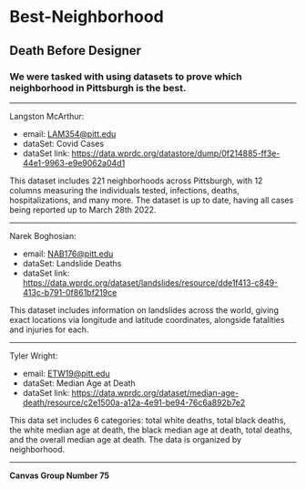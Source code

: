 # Best-Neighborhood
## **Death Before Designer**
### **We were tasked with using datasets to prove which neighborhood in Pittsburgh is the best.**

___________________________________________________________________________________________________________________________________________________________
Langston McArthur:
  - email: LAM354@pitt.edu
  - dataSet: Covid Cases
  - dataSet link: https://data.wprdc.org/datastore/dump/0f214885-ff3e-44e1-9963-e9e9062a04d1

This dataset includes 221 neighborhoods across Pittsburgh, with 12 columns measuring the individuals tested, infections, deaths, hospitalizations, and many more. The dataset is up to date, having all cases being reported up to March 28th 2022. 
___________________________________________________________________________________________________________________________________________________________
Narek Boghosian: 
  - email: NAB176@pitt.edu
  - dataSet: Landslide Deaths
  - dataSet link: https://data.wprdc.org/dataset/landslides/resource/dde1f413-c849-413c-b791-0f861bf219ce

This dataset includes information on landslides across the world, giving exact locations via longitude and latitude coordinates, alongside fatalities and injuries for each.
___________________________________________________________________________________________________________________________________________________________
Tyler Wright: 
  - email: ETW19@pitt.edu
  - dataSet: Median Age at Death
  - dataSet link: https://data.wprdc.org/dataset/median-age-death/resource/c2e1500a-a12a-4e91-be94-76c6a892b7e2

This data set includes 6 categories: total white deaths, total black deaths, the white median age at death, the black median age at death, total deaths, and the overall median age at death. The data is organized by neighborhood.
___________________________________________________________________________________________________________________________________________________________

**Canvas Group Number 75**




